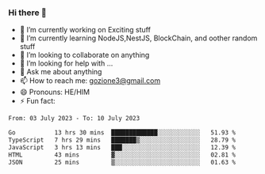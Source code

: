 ### Hi there 👋

<!--
**charlieScript/charlieScript** is a ✨ _special_ ✨ repository because its `README.md` (this file) appears on your GitHub profile.

Here are some ideas to get you started: -->

- 🔭 I’m currently working on Exciting stuff
- 🌱 I’m currently learning NodeJS,NestJS, BlockChain, and oother random stuff
- 👯 I’m looking to collaborate on anything
- 🤔 I’m looking for help with ...
- 💬 Ask me about anything
- 📫 How to reach me: gozione3@gmail.com
- 😄 Pronouns: HE/HIM
- ⚡ Fun fact: 
<!--START_SECTION:waka-->

```txt
From: 03 July 2023 - To: 10 July 2023

Go           13 hrs 30 mins  █████████████░░░░░░░░░░░░   51.93 %
TypeScript   7 hrs 29 mins   ███████▒░░░░░░░░░░░░░░░░░   28.79 %
JavaScript   3 hrs 13 mins   ███░░░░░░░░░░░░░░░░░░░░░░   12.39 %
HTML         43 mins         ▓░░░░░░░░░░░░░░░░░░░░░░░░   02.81 %
JSON         25 mins         ▒░░░░░░░░░░░░░░░░░░░░░░░░   01.63 %
```

<!--END_SECTION:waka-->
